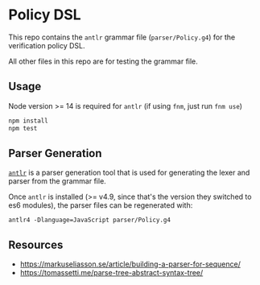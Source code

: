 # Policy DSL

This repo contains the `antlr` grammar file (`parser/Policy.g4`) for the verification policy DSL.

All other files in this repo are for testing the grammar file.

## Usage

Node version >= 14 is required for `antlr` (if using `fnm`, just run `fnm use`)

```bash
npm install
npm test
```

## Parser Generation

[`antlr`](https://www.antlr.org/) is a parser generation tool that is used for generating the lexer and parser from the grammar file.

Once `antlr` is installed (>= v4.9, since that's the version they switched to es6 modules), the parser files can be regenerated with:

`antlr4 -Dlanguage=JavaScript parser/Policy.g4`

## Resources

- https://markuseliasson.se/article/building-a-parser-for-sequence/
- https://tomassetti.me/parse-tree-abstract-syntax-tree/
